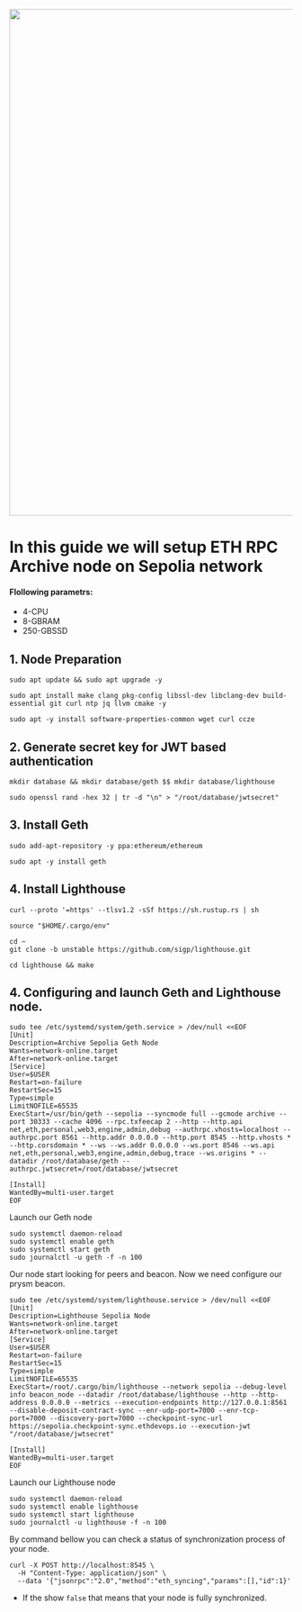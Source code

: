<p align=“center”>
<img src="https://i.postimg.cc/wBCTvXtJ/Ethereum-Update-Moves-On-To-Goelri-And-Sepolia-Testnets-After-A-Successful-Merge-On-Ropsten.png"width="900"/></a>
</p>

# In this guide we will setup ETH RPC Archive node on Sepolia network

#### Flollowing parametrs:

- 4-CPU
- 8-GBRAM
- 250-GBSSD 

## 1. Node Preparation
```
sudo apt update && sudo apt upgrade -y
```
```
sudo apt install make clang pkg-config libssl-dev libclang-dev build-essential git curl ntp jq llvm cmake -y
```
```
sudo apt -y install software-properties-common wget curl ccze
```

## 2. Generate secret key for JWT based authentication
```
mkdir database && mkdir database/geth $$ mkdir database/lighthouse
```
```
sudo openssl rand -hex 32 | tr -d "\n" > "/root/database/jwtsecret"
```

## 3. Install Geth
```
sudo add-apt-repository -y ppa:ethereum/ethereum
```
```
sudo apt -y install geth
```
## 4. Install Lighthouse
```
curl --proto '=https' --tlsv1.2 -sSf https://sh.rustup.rs | sh
```
```
source "$HOME/.cargo/env"
```
```
cd ~
git clone -b unstable https://github.com/sigp/lighthouse.git
```
```
cd lighthouse && make
```

## 4. Configuring and launch Geth and Lighthouse node.
```
sudo tee /etc/systemd/system/geth.service > /dev/null <<EOF
[Unit]
Description=Archive Sepolia Geth Node
Wants=network-online.target
After=network-online.target
[Service]
User=$USER
Restart=on-failure
RestartSec=15
Type=simple
LimitNOFILE=65535
ExecStart=/usr/bin/geth --sepolia --syncmode full --gcmode archive --port 30333 --cache 4096 --rpc.txfeecap 2 --http --http.api net,eth,personal,web3,engine,admin,debug --authrpc.vhosts=localhost --authrpc.port 8561 --http.addr 0.0.0.0 --http.port 8545 --http.vhosts * --http.corsdomain * --ws --ws.addr 0.0.0.0 --ws.port 8546 --ws.api net,eth,personal,web3,engine,admin,debug,trace --ws.origins * --datadir /root/database/geth --authrpc.jwtsecret=/root/database/jwtsecret

[Install]
WantedBy=multi-user.target
EOF
```
Launch our Geth node
```
sudo systemctl daemon-reload
sudo systemctl enable geth
sudo systemctl start geth
sudo journalctl -u geth -f -n 100
```
Our node start looking for peers and beacon. Now we need configure our prysm beacon.
```
sudo tee /etc/systemd/system/lighthouse.service > /dev/null <<EOF
[Unit]
Description=Lighthouse Sepolia Node
Wants=network-online.target
After=network-online.target
[Service]
User=$USER
Restart=on-failure
RestartSec=15
Type=simple
LimitNOFILE=65535
ExecStart=/root/.cargo/bin/lighthouse --network sepolia --debug-level info beacon_node --datadir /root/database/lighthouse --http --http-address 0.0.0.0 --metrics --execution-endpoints http://127.0.0.1:8561 --disable-deposit-contract-sync --enr-udp-port=7000 --enr-tcp-port=7000 --discovery-port=7000 --checkpoint-sync-url https://sepolia.checkpoint-sync.ethdevops.io --execution-jwt "/root/database/jwtsecret"

[Install]
WantedBy=multi-user.target
EOF
```
Launch our Lighthouse node
```
sudo systemctl daemon-reload
sudo systemctl enable lighthouse
sudo systemctl start lighthouse
sudo journalctl -u lighthouse -f -n 100
```
By command bellow you can check a status of synchronization process of your node.
```
curl -X POST http://localhost:8545 \
  -H "Content-Type: application/json" \
  --data '{"jsonrpc":"2.0","method":"eth_syncing","params":[],"id":1}'
```
- If the show `false` that means that your node is fully synchronized.
#
